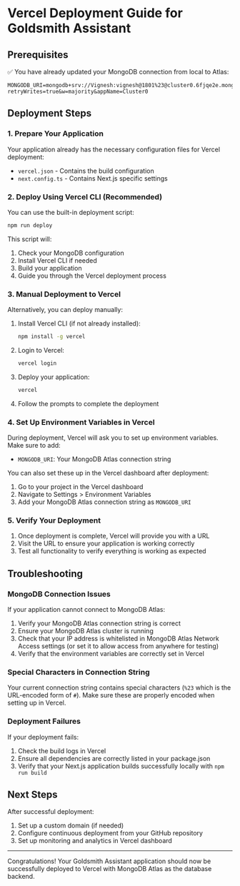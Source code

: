 # Vercel Deployment Guide for Goldsmith Assistant

## Prerequisites

✅ You have already updated your MongoDB connection from local to Atlas:
```
MONGODB_URI=mongodb+srv://Vignesh:vignesh@1801%23@cluster0.6fjqe2e.mongodb.net/goldsmith?retryWrites=true&w=majority&appName=Cluster0
```

## Deployment Steps

### 1. Prepare Your Application

Your application already has the necessary configuration files for Vercel deployment:
- `vercel.json` - Contains the build configuration
- `next.config.ts` - Contains Next.js specific settings

### 2. Deploy Using Vercel CLI (Recommended)

You can use the built-in deployment script:

```bash
npm run deploy
```

This script will:
1. Check your MongoDB configuration
2. Install Vercel CLI if needed
3. Build your application
4. Guide you through the Vercel deployment process

### 3. Manual Deployment to Vercel

Alternatively, you can deploy manually:

1. Install Vercel CLI (if not already installed):
   ```bash
   npm install -g vercel
   ```

2. Login to Vercel:
   ```bash
   vercel login
   ```

3. Deploy your application:
   ```bash
   vercel
   ```

4. Follow the prompts to complete the deployment

### 4. Set Up Environment Variables in Vercel

During deployment, Vercel will ask you to set up environment variables. Make sure to add:

- `MONGODB_URI`: Your MongoDB Atlas connection string

You can also set these up in the Vercel dashboard after deployment:
1. Go to your project in the Vercel dashboard
2. Navigate to Settings > Environment Variables
3. Add your MongoDB Atlas connection string as `MONGODB_URI`

### 5. Verify Your Deployment

1. Once deployment is complete, Vercel will provide you with a URL
2. Visit the URL to ensure your application is working correctly
3. Test all functionality to verify everything is working as expected

## Troubleshooting

### MongoDB Connection Issues

If your application cannot connect to MongoDB Atlas:

1. Verify your MongoDB Atlas connection string is correct
2. Ensure your MongoDB Atlas cluster is running
3. Check that your IP address is whitelisted in MongoDB Atlas Network Access settings (or set it to allow access from anywhere for testing)
4. Verify that the environment variables are correctly set in Vercel

### Special Characters in Connection String

Your current connection string contains special characters (`%23` which is the URL-encoded form of `#`). Make sure these are properly encoded when setting up in Vercel.

### Deployment Failures

If your deployment fails:

1. Check the build logs in Vercel
2. Ensure all dependencies are correctly listed in your package.json
3. Verify that your Next.js application builds successfully locally with `npm run build`

## Next Steps

After successful deployment:

1. Set up a custom domain (if needed)
2. Configure continuous deployment from your GitHub repository
3. Set up monitoring and analytics in Vercel dashboard

---

Congratulations! Your Goldsmith Assistant application should now be successfully deployed to Vercel with MongoDB Atlas as the database backend.